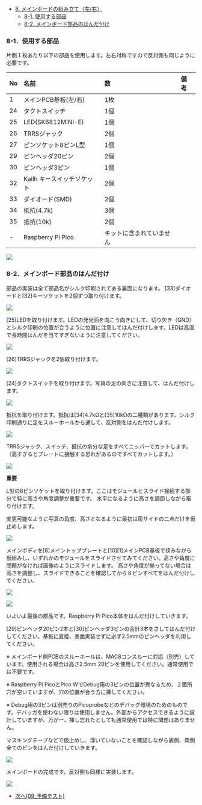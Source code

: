 <!-- ### Monkeypad Build Guide Top Page is here [English](01_build_guide.md)  -->

  - [8. メインボードの組み立て（左/右）](08_メインボード.md)
    - [8-1. 使用する部品](./08_メインボード.md/#8-1使用する部品)
    - [8-2. メインボード部品のはんだ付け](./08_メインボード.md/#8-2メインボード部品のはんだ付け)

### 8-1．使用する部品

片側１枚あたり以下の部品を使用します。左右対称ですので反対側も同じように必要です。

| No | 名前 | 数 | 備考 |
|:-|:-|:-|:-|
|  1 | メインPCB基板(左/右) | 1枚 ||
| 24 | タクトスイッチ | 1個 ||
| 25 | LED(SK6812MINI-E) | 1個 ||
| 26 | TRRSジャック | 2個 ||
| 27 | ピンソケット8ピンL型 | 1個 ||
| 29 | ピンヘッダ20ピン | 2個 ||
| 30 | ピンヘッダ3ピン | 1個 ||
| 32 | Kailh キースイッチソケット | 2個 ||
| 33 | ダイオード(SMD) | 2個 ||
| 34 | 抵抗(4.7k) | 3個 ||
| 35 | 抵抗(10k) | 2個 ||
| - | Raspberry Pi Pico | キットに含まれていません ||

![](../images/08/monkeypad_8_01.jpeg)


### 8-2．メインボード部品のはんだ付け

部品の実装は全て部品名がシルク印刷されてある裏面になります。
[33]ダイオードと[32]キーソケットを2個ずつ取り付けます。

![](../images/08/monkeypad_8_02.jpeg)

[25]LEDを取り付けます。LEDの発光面を向こう向きにして、切り欠き（GND）とシルク印刷の位置が合うように位置に注意してはんだ付けします。LEDは高温で長時間はんだを当てすぎないように注意してください。

![](../images/08/monkeypad_8_03.jpeg)

[26]TRRSジャックを2個取り付けます。

![](../images/08/monkeypad_8_04.jpeg)

[24]タクトスイッチを取り付けます。写真の足の向きに注意して、はんだ付けします。

![](../images/08/monkeypad_8_05.jpeg)

抵抗を取り付けます。抵抗は[34]4.7kΩと[35]10kΩの二種類があります。シルク印刷通りに足をスルーホールから通して、反対側をはんだ付けします。

![](../images/08/monkeypad_8_06.jpeg)

TRRSジャック、スイッチ、抵抗の余分な足をすべてニッパーでカットします。
（高すぎるとプレートに接触する恐れがあるのですべてカットします。）

![](../images/08/monkeypad_8_07.jpeg)

**重要**

L型の8ピンソケットを取り付けます。ここはモジュールとスライド接続する部分で特に高さや角度調整が重要です。
水平になるように高さを調節しながら取り付けます。

変更可能なように写真の角度、高さとなるように最初は両サイドの二点だけを仮止めします。

![](../images/08/monkeypad_8_08_ja.jpeg)
<!-- ![](../images/08/monkeypad_8_08_en.jpeg) -->

メインボディを[6]メイントッププレートと[10][1]メインPCB基板で挟みながら仮組みし、いずれかのモジュールをスライドさせてみてください。高さや角度に問題がなければ画像のようにスライドします。
高さや角度が揃ってない場合は高さを調整し、スライドできることを確認してから８ピンすべてをはんだ付けしてください。

![](../images/08/monkeypad_8_09.jpeg)

![](../images/08/monkeypad_8_10.jpeg)

いよいよ最後の部品です。Raspberry Pi Pico本体をはんだ付けしていきます。

[29]ピンヘッダ20ピン2本と[30]ピンヘッダ3ピンの合計3本をさしてはんだ付けしてください。基板に直接、表面実装せずに必ず2.5mmのピンヘッダを利用してください。

※ メインボード側PCBのスルーホールは、MAC8コンスルーに対応（別売）しています。使用される場合は高さ2.5mm 20ピンを使用してください。通常使用では不要です。

※ Raspberry Pi PicoとPico WでDebug用の3ピンの位置が異なるため、２箇所穴が空いていますが、穴の位置が合う方に挿してください。

※ Debug用の3ピンは別売りのPicoprobeなどのデバッグ環境のためのものです。デバッガを使わない限りは使用しません。外部からアクセスできるように設計していますが、万が一、挿し忘れたとしても通常使用では特に問題はありません。

マスキングテープなどで仮止めし、浮いていないことを確認しながら表側、両側全てのピンをはんだ付けしていきます。

![](../images/08/monkeypad_8_11.jpeg)

メインボードの完成です。反対側も同様に実装します。

![](../images/08/monkeypad_8_12.jpeg)

  - [次へ(09_予備テスト)](09_予備テスト.md)
